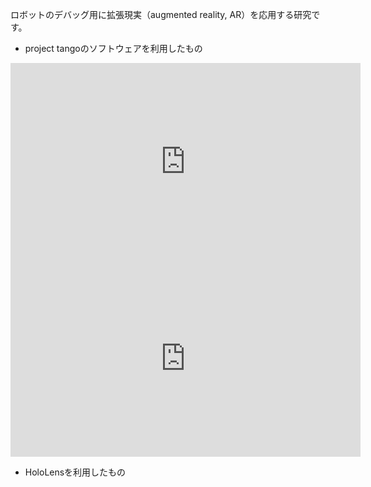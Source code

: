 ロボットのデバッグ用に拡張現実（augmented reality, AR）を応用する研究です。
<ul>
 	<li>project tangoのソフトウェアを利用したもの</li>
</ul>
<iframe src="https://www.youtube.com/embed/C9WDgyOMOnE" width="560" height="315" frameborder="0" allowfullscreen="allowfullscreen"></iframe>

<iframe src="https://www.youtube.com/embed/CPMrsBE1d30" width="560" height="315" frameborder="0" allowfullscreen="allowfullscreen"></iframe>
<ul>
 	<li>HoloLensを利用したもの</li>
</ul>
